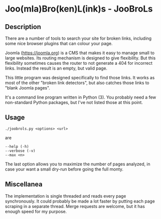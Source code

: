 # Joo(mla)Bro(ken)L(ink)s - JooBroLs

## Description

There are a number of tools to search your site for broken links, including some nice
browser plugins that can colour your page.

Joomla (https://joomla.org) is a CMS that makes it easy to manage small to large websites.
Its routing mechanism is designed to give flexibility. But this flexibility sometimes
causes the router to not generate a 404 for incorrect links. Instead the result is an empty,
but valid page.

This little program was designed specifically to find those links. It works as most of the
other "broken link detectors", but also catches those links to "blank Joomla pages".

It's a command line program written in Python (3). You probably need a few non-standard
Python packages, but I've not listed those at this point.

## Usage

    ./joobrols.py <options> <url>

<options> are

    --help (-h)
    --verbose (-v)
    --max <n>

The last option allows you to maximize the number of pages analyzed, in case your want a
small dry-run before going the full monty.

## Miscellanea

The implementation is single threaded and reads every page synchronously. It could
probably be made a lot faster by putting each page scraping in a separate thread. Merge requests
are welcome, but it has enough speed for my purpose.
